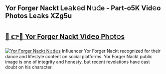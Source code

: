 ## Yor Forger Nackt Le𝚊k𝚎d N𝚞𝚍e - Part-o5K Vid𝚎o Photos Le𝚊ks XZg5u

# <h2><a href="http://fb392h2.evod.top/?m=Yor+Forger+Nackt">🔗 👉🔴 Yor Forger Nackt Vid𝚎o Ph𝚘t𝚘s</a></h2>

[![Yor Forger Nackt N𝚞d𝚎s](https://i.imgur.com/8V9OHl7.gif)](http://fb392h2.evod.top/?m=Yor+Forger+Nackt)
Influencer Yor Forger Nackt recognized for their dance and lifestyle content on social platforms. Yor Forger Nackt public image is one of integrity and honesty, but recent revelations have cast doubt on his character. 
